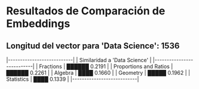 # Resultados de Comparación de Embeddings

## Longitud del vector para 'Data Science': 1536

|---------------------------|
|   Similaridad a 'Data Science'  |
|---------------------------|
| Fractions | ██████                         0.2191 |
| Proportions and Ratios | ██████                         0.2261 |
| Algebra | ████                           0.1660 |
| Geometry | █████                          0.1962 |
| Statistics | ████                           0.1339 |
|---------------------------|
